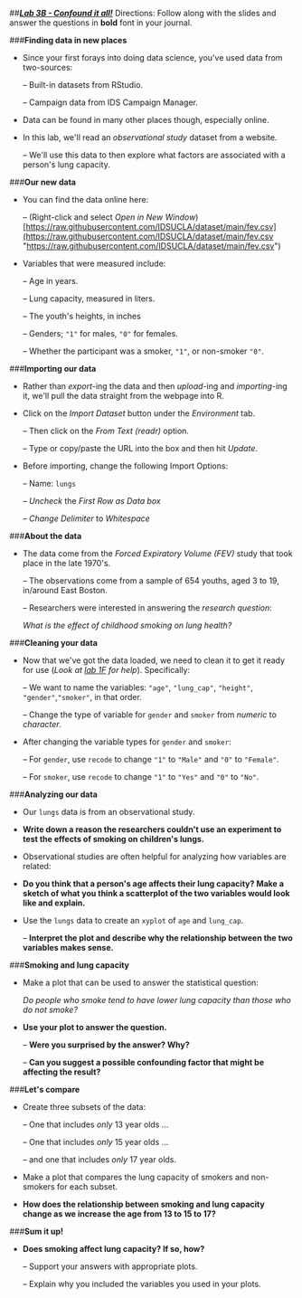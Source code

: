 ##***<u>Lab 3B - Confound it all!</u>***
Directions: Follow along with the slides and answer the questions in **bold** font in your journal.

###**Finding data in new places**
* Since your first forays into doing data science, you've used data from two-sources:

    – Built-in datasets from RStudio.

    – Campaign data from IDS Campaign Manager.
    
* Data can be found in many other places though, especially online.

* In this lab, we'll read an *observational study* dataset from a website.

    – We'll use this data to then explore what factors are associated with a person's lung
    capacity.

###**Our new data**
* You can find the data online here:

    – (Right-click and select *Open in New Window*)<br> 
    [https://raw.githubusercontent.com/IDSUCLA/dataset/main/fev.csv](https://raw.githubusercontent.com/IDSUCLA/dataset/main/fev.csv "https://raw.githubusercontent.com/IDSUCLA/dataset/main/fev.csv")

* Variables that were measured include:

    – Age in years.

    – Lung capacity, measured in liters.

    – The youth's heights, in inches

    – Genders; ```"1"``` for males, ```"0"``` for females.

    – Whether the participant was a smoker, ```"1"```, or non-smoker ```"0"```.

###**Importing our data**
* Rather than *export*-ing the data and then *upload*-ing and *importing*-ing it, we'll pull the data
straight from the webpage into R.

* Click on the *Import Dataset* button under the *Environment* tab.

    – Then click on the *From Text (readr)* option.

    – Type or copy/paste the URL into the box and then hit *Update*.

* Before importing, change the following Import Options:

    – Name: ```lungs```

    – *Uncheck* the *First Row as Data box*

    – *Change Delimiter* to *Whitespace*

###**About the data**
* The data come from the *Forced Expiratory Volume (FEV)* study that took place in the late
1970's.

    – The observations come from a sample of 654 youths, aged 3 to 19, in/around East
    Boston.

    – Researchers were interested in answering the *research question*:

    *What is the effect of childhood smoking on lung health?*

###**Cleaning your data**

* Now that we've got the data loaded, we need to clean it to get it ready for use (*Look at [lab
1F](../unit1/lab1f.md) for help*). Specifically:

    – We want to name the variables: ```"age"```, ```"lung_cap"```, ```"height"```,
    ```"gender"```,```"smoker"```, in that order.

    – Change the type of variable for ```gender``` and ```smoker``` from *numeric* to *character*.

* After changing the variable types for ```gender``` and ```smoker```:

    – For ```gender```, use ```recode``` to change ```"1"``` to ```"Male"``` and ```"0"``` to ```"Female"```.

    – For ```smoker```, use ```recode``` to change ```"1"``` to ```"Yes"``` and ```"0"``` to ```"No"```.

###**Analyzing our data**
* Our ```lungs``` data is from an observational study.

* **Write down a reason the researchers couldn't use an experiment to test the effects of
smoking on children's lungs.**

* Observational studies are often helpful for analyzing how variables are related:

* **Do you think that a person's age affects their lung capacity? Make a sketch of what
you think a scatterplot of the two variables would look like and explain.**

* Use the ```lungs``` data to create an ```xyplot``` of ```age``` and ```lung_cap```.

    – **Interpret the plot and describe why the relationship between the two variables
    makes sense.**

###**Smoking and lung capacity**
* Make a plot that can be used to answer the statistical question:

    *Do people who smoke tend to have lower lung capacity than those who do not smoke?*

* **Use your plot to answer the question.**

    – **Were you surprised by the answer? Why?**

    – **Can you suggest a possible confounding factor that might be affecting the
    result?**

###**Let's compare**
* Create three subsets of the data:

    – One that includes *only* 13 year olds ...

    – One that includes *only* 15 year olds ...

    – and one that includes *only* 17 year olds.

* Make a plot that compares the lung capacity of smokers and non-smokers for each subset.

* **How does the relationship between smoking and lung capacity change as we
increase the age from 13 to 15 to 17?**

###**Sum it up!**
* **Does smoking affect lung capacity? If so, how?**

    – Support your answers with appropriate plots.

    – Explain why you included the variables you used in your plots.
